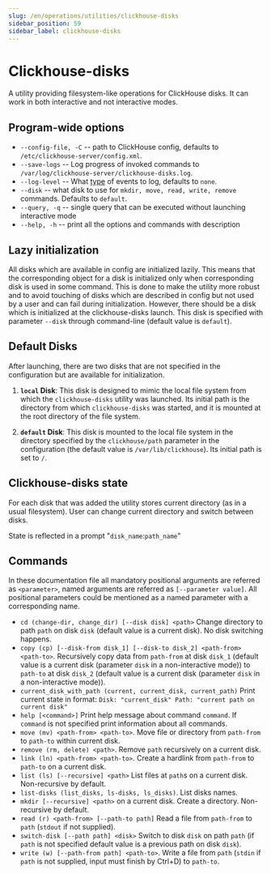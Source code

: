 ```yaml
---
slug: /en/operations/utilities/clickhouse-disks
sidebar_position: 59
sidebar_label: clickhouse-disks
---
```


# Clickhouse-disks

A utility providing filesystem-like operations for ClickHouse disks. It can work in both interactive and not interactive modes.

## Program-wide options

* `--config-file, -C` -- path to ClickHouse config, defaults to `/etc/clickhouse-server/config.xml`.
* `--save-logs` -- Log progress of invoked commands to `/var/log/clickhouse-server/clickhouse-disks.log`.
* `--log-level` -- What [type](../server-configuration-parameters/settings#logger) of events to log, defaults to `none`.
* `--disk` -- what disk to use for `mkdir, move, read, write, remove` commands. Defaults to `default`.
* `--query, -q` -- single query that can be executed without launching interactive mode
* `--help, -h` -- print all the options and commands with description

## Lazy initialization
All disks which are available in config are initialized lazily. This means that the corresponding object for a disk is initialized only when corresponding disk is used in some command. This is done to make the utility more robust and to avoid touching of disks which are described in config but not used by a user and can fail during initialization. However, there should be a disk which is initialized at the clickhouse-disks launch. This disk is specified with parameter `--disk` through command-line (default value is `default`).

## Default Disks
After launching, there are two disks that are not specified in the configuration but are available for initialization.

1. **`local` Disk**: This disk is designed to mimic the local file system from which the `clickhouse-disks` utility was launched. Its initial path is the directory from which `clickhouse-disks` was started, and it is mounted at the root directory of the file system.

2. **`default` Disk**: This disk is mounted to the local file system in the directory specified by the `clickhouse/path` parameter in the configuration (the default value is `/var/lib/clickhouse`). Its initial path is set to `/`.

## Clickhouse-disks state
For each disk that was added the utility stores current directory (as in a usual filesystem). User can change current directory and switch between disks.

State is reflected in a prompt "`disk_name`:`path_name`"

## Commands

In these documentation file all mandatory positional arguments are referred as `<parameter>`, named arguments are referred as `[--parameter value]`. All positional parameters could be mentioned as a named parameter with a corresponding name.

* `cd (change-dir, change_dir) [--disk disk] <path>`
  Change directory to path `path` on disk `disk` (default value is a current disk). No disk switching happens.
* `copy (cp) [--disk-from disk_1] [--disk-to disk_2] <path-from> <path-to>`.
  Recursively copy data from `path-from` at disk `disk_1` (default value is a current disk (parameter `disk` in a non-interactive mode))
  to `path-to` at disk `disk_2` (default value is a current disk (parameter `disk` in a non-interactive mode)).
* `current_disk_with_path (current, current_disk, current_path)`
  Print current state in format:
    `Disk: "current_disk" Path: "current path on current disk"`
* `help [<command>]`
  Print help message about command `command`. If `command` is not specified print information about all commands.
* `move (mv) <path-from> <path-to>`.
  Move file or directory from `path-from` to `path-to` within current disk.
* `remove (rm, delete) <path>`.
  Remove `path` recursively on a current disk.
* `link (ln) <path-from> <path-to>`.
  Create a hardlink from `path-from` to `path-to` on a current disk.
* `list (ls) [--recursive] <path>`
  List files at `path`s on a current disk. Non-recursive by default.
* `list-disks (list_disks, ls-disks, ls_disks)`.
  List disks names.
* `mkdir [--recursive] <path>` on a current disk.
  Create a directory. Non-recursive by default.
* `read (r) <path-from> [--path-to path]`
  Read a file from `path-from` to `path` (`stdout` if not supplied).
* `switch-disk [--path path] <disk>`
  Switch to disk `disk` on path `path` (if `path` is not specified default value is a previous path on disk `disk`).
* `write (w) [--path-from path] <path-to>`.
  Write a file from `path` (`stdin` if `path` is not supplied, input must finish by Ctrl+D) to `path-to`.
